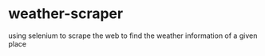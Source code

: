 # weather-scraper
using selenium to scrape the web to find the weather information of a given place
